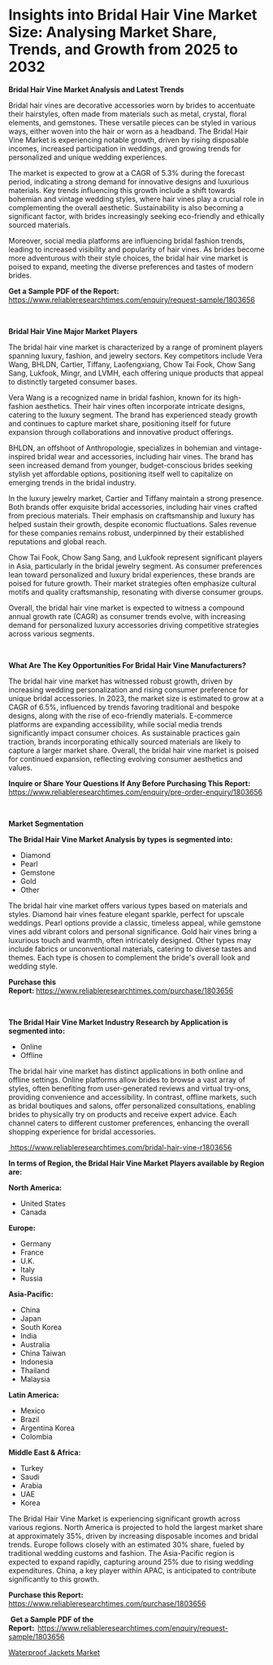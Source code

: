 <p><h1>Insights into Bridal Hair Vine Market Size: Analysing Market Share, Trends, and Growth from 2025 to 2032</h1></p><p><strong>Bridal Hair Vine Market Analysis and Latest Trends</strong></p>
<p><p>Bridal hair vines are decorative accessories worn by brides to accentuate their hairstyles, often made from materials such as metal, crystal, floral elements, and gemstones. These versatile pieces can be styled in various ways, either woven into the hair or worn as a headband. The Bridal Hair Vine Market is experiencing notable growth, driven by rising disposable incomes, increased participation in weddings, and growing trends for personalized and unique wedding experiences.</p><p>The market is expected to grow at a CAGR of 5.3% during the forecast period, indicating a strong demand for innovative designs and luxurious materials. Key trends influencing this growth include a shift towards bohemian and vintage wedding styles, where hair vines play a crucial role in complementing the overall aesthetic. Sustainability is also becoming a significant factor, with brides increasingly seeking eco-friendly and ethically sourced materials. </p><p>Moreover, social media platforms are influencing bridal fashion trends, leading to increased visibility and popularity of hair vines. As brides become more adventurous with their style choices, the bridal hair vine market is poised to expand, meeting the diverse preferences and tastes of modern brides.</p></p>
<p><strong>Get a Sample PDF of the Report:&nbsp;</strong> <a href="https://www.reliableresearchtimes.com/enquiry/request-sample/1803656?utm_campaign=3216&utm_medium=2&utm_source=Github&utm_content=ia&utm_term=04042025&utm_id=bridal-hair-vine">https://www.reliableresearchtimes.com/enquiry/request-sample/1803656</a></p>
<p>&nbsp;</p>
<p><strong>Bridal Hair Vine Major Market Players</strong></p>
<p><p>The bridal hair vine market is characterized by a range of prominent players spanning luxury, fashion, and jewelry sectors. Key competitors include Vera Wang, BHLDN, Cartier, Tiffany, Laofengxiang, Chow Tai Fook, Chow Sang Sang, Lukfook, Mingr, and LVMH, each offering unique products that appeal to distinctly targeted consumer bases.</p><p>Vera Wang is a recognized name in bridal fashion, known for its high-fashion aesthetics. Their hair vines often incorporate intricate designs, catering to the luxury segment. The brand has experienced steady growth and continues to capture market share, positioning itself for future expansion through collaborations and innovative product offerings.</p><p>BHLDN, an offshoot of Anthropologie, specializes in bohemian and vintage-inspired bridal wear and accessories, including hair vines. The brand has seen increased demand from younger, budget-conscious brides seeking stylish yet affordable options, positioning itself well to capitalize on emerging trends in the bridal industry.</p><p>In the luxury jewelry market, Cartier and Tiffany maintain a strong presence. Both brands offer exquisite bridal accessories, including hair vines crafted from precious materials. Their emphasis on craftsmanship and luxury has helped sustain their growth, despite economic fluctuations. Sales revenue for these companies remains robust, underpinned by their established reputations and global reach.</p><p>Chow Tai Fook, Chow Sang Sang, and Lukfook represent significant players in Asia, particularly in the bridal jewelry segment. As consumer preferences lean toward personalized and luxury bridal experiences, these brands are poised for future growth. Their market strategies often emphasize cultural motifs and quality craftsmanship, resonating with diverse consumer groups.</p><p>Overall, the bridal hair vine market is expected to witness a compound annual growth rate (CAGR) as consumer trends evolve, with increasing demand for personalized luxury accessories driving competitive strategies across various segments.</p></p>
<p>&nbsp;</p>
<p><strong>What Are The Key Opportunities For Bridal Hair Vine Manufacturers?</strong></p>
<p><p>The bridal hair vine market has witnessed robust growth, driven by increasing wedding personalization and rising consumer preference for unique bridal accessories. In 2023, the market size is estimated to grow at a CAGR of 6.5%, influenced by trends favoring traditional and bespoke designs, along with the rise of eco-friendly materials. E-commerce platforms are expanding accessibility, while social media trends significantly impact consumer choices. As sustainable practices gain traction, brands incorporating ethically sourced materials are likely to capture a larger market share. Overall, the bridal hair vine market is poised for continued expansion, reflecting evolving consumer aesthetics and values.</p></p>
<p><strong>Inquire or Share Your Questions If Any Before Purchasing This Report:</strong> <a href="https://www.reliableresearchtimes.com/enquiry/pre-order-enquiry/1803656?utm_campaign=3216&utm_medium=2&utm_source=Github&utm_content=ia&utm_term=04042025&utm_id=bridal-hair-vine">https://www.reliableresearchtimes.com/enquiry/pre-order-enquiry/1803656</a></p>
<p>&nbsp;</p>
<p><strong>Market Segmentation</strong></p>
<p><strong>The Bridal Hair Vine Market Analysis by types is segmented into:</strong></p>
<p><ul><li>Diamond</li><li>Pearl</li><li>Gemstone</li><li>Gold</li><li>Other</li></ul></p>
<p><p>The bridal hair vine market offers various types based on materials and styles. Diamond hair vines feature elegant sparkle, perfect for upscale weddings. Pearl options provide a classic, timeless appeal, while gemstone vines add vibrant colors and personal significance. Gold hair vines bring a luxurious touch and warmth, often intricately designed. Other types may include fabrics or unconventional materials, catering to diverse tastes and themes. Each type is chosen to complement the bride's overall look and wedding style.</p></p>
<p><strong>Purchase this Report:&nbsp;</strong><a href="https://www.reliableresearchtimes.com/purchase/1803656?utm_campaign=3216&utm_medium=2&utm_source=Github&utm_content=ia&utm_term=04042025&utm_id=bridal-hair-vine">https://www.reliableresearchtimes.com/purchase/1803656</a></p>
<p>&nbsp;</p>
<p><strong>The Bridal Hair Vine Market Industry Research by Application is segmented into:</strong></p>
<p><ul><li>Online</li><li>Offline</li></ul></p>
<p><p>The bridal hair vine market has distinct applications in both online and offline settings. Online platforms allow brides to browse a vast array of styles, often benefiting from user-generated reviews and virtual try-ons, providing convenience and accessibility. In contrast, offline markets, such as bridal boutiques and salons, offer personalized consultations, enabling brides to physically try on products and receive expert advice. Each channel caters to different customer preferences, enhancing the overall shopping experience for bridal accessories.</p></p>
<p><a href="https://www.reliableresearchtimes.com/bridal-hair-vine-r1803656?utm_campaign=3216&utm_medium=2&utm_source=Github&utm_content=ia&utm_term=04042025&utm_id=bridal-hair-vine">&nbsp;https://www.reliableresearchtimes.com/bridal-hair-vine-r1803656</a></p>
<p><strong>In terms of Region, the Bridal Hair Vine Market Players available by Region are:</strong></p>
<p>
    <p> <strong> North America: </strong>
        <ul>
            <li>United States</li>
            <li>Canada</li>
        </ul>
        </p> 
    <p> <strong> Europe: </strong>
        <ul>
            <li>Germany</li>
            <li>France</li>
            <li>U.K.</li>
            <li>Italy</li>
            <li>Russia</li>
        </ul>
        </p> 
    <p> <strong> Asia-Pacific: </strong>
        <ul>
            <li>China</li>
            <li>Japan</li>
            <li>South Korea</li>
            <li>India</li>
            <li>Australia</li>
            <li>China Taiwan</li>
            <li>Indonesia</li>
            <li>Thailand</li>
            <li>Malaysia</li>
        </ul>
        </p> 
    <p> <strong> Latin America: </strong>
        <ul>
            <li>Mexico</li>
            <li>Brazil</li>
            <li>Argentina Korea</li>
            <li>Colombia</li>
        </ul>
        </p> 
    <p> <strong> Middle East & Africa: </strong>
        <ul>
            <li>Turkey</li>
            <li>Saudi</li>
            <li>Arabia</li>
            <li>UAE</li>
            <li>Korea</li>
        </ul>
    </p>
    </p>
<p><p>The Bridal Hair Vine Market is experiencing significant growth across various regions. North America is projected to hold the largest market share at approximately 35%, driven by increasing disposable incomes and bridal trends. Europe follows closely with an estimated 30% share, fueled by traditional wedding customs and fashion. The Asia-Pacific region is expected to expand rapidly, capturing around 25% due to rising wedding expenditures. China, a key player within APAC, is anticipated to contribute significantly to this growth.</p></p>
<p><strong>Purchase this Report: </strong><a href="https://www.reliableresearchtimes.com/purchase/1803656?utm_campaign=3216&utm_medium=2&utm_source=Github&utm_content=ia&utm_term=04042025&utm_id=bridal-hair-vine">https://www.reliableresearchtimes.com/purchase/1803656</a></p>
<p>&nbsp;<strong>Get a Sample PDF of the Report:&nbsp;&nbsp;</strong><a href="https://www.reliableresearchtimes.com/enquiry/request-sample/1803656?utm_campaign=3216&utm_medium=2&utm_source=Github&utm_content=ia&utm_term=04042025&utm_id=bridal-hair-vine">https://www.reliableresearchtimes.com/enquiry/request-sample/1803656</a></p>
<p><strong></strong></p>
<p><p><a href="https://github.com/lateshab69/Market-Research-Report-List-1/blob/main/waterproof-jackets-market.md?utm_campaign=3216&utm_medium=2&utm_source=Github&utm_content=ia&utm_term=04042025&utm_id=bridal-hair-vine">Waterproof Jackets Market</a></p></p>